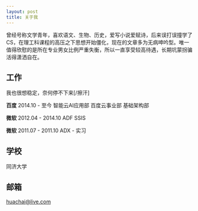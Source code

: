 ```yaml
---
layout: post
title: 关于我
---
```


曾经号称文学青年，喜欢语文、生物、历史，爱写小说爱赋诗，后来误打误撞学了CS，在理工科课程的高压之下思想开始僵化，现在的文章多为无病呻吟型。唯一值得欣慰的是所在专业男女比例严重失衡，所以一直享受较高待遇，长期坑蒙拐骗活得潇洒自在。

## 工作

我也很想稳定，奈何停不下来[/擦汗]

**百度** 2014.10 - 至今
智能云AI应用部
百度云事业部
基础架构部

**微软** 2012.04 - 2014.10
ADF
SSIS

**微软** 2011.07 - 2011.10
ADX - 实习

## 学校
同济大学

## 邮箱
huachai@live.com